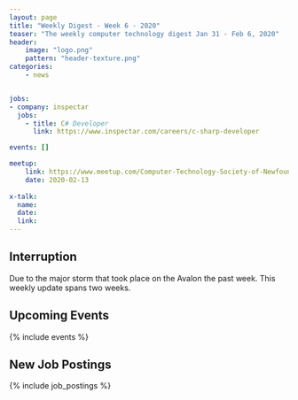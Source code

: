 ```yaml
---
layout: page
title: "Weekly Digest - Week 6 - 2020"
teaser: "The weekly computer technology digest Jan 31 - Feb 6, 2020"
header:
    image: "logo.png"
    pattern: "header-texture.png"
categories:
    - news


jobs:
- company: inspectar
  jobs:
    - title: C# Developer
      link: https://www.inspectar.com/careers/c-sharp-developer

events: []

meetup:
    link: https://www.meetup.com/Computer-Technology-Society-of-Newfoundland-and-Labrador/events/ddlmkrybcdbrb/
    date: 2020-02-13
  
x-talk:
  name:
  date:
  link:
---
```


## Interruption

Due to the major storm that took place on the Avalon the past week. This weekly update spans two weeks.

## Upcoming Events
{% include events %}

## New Job Postings
{% include job_postings %}
